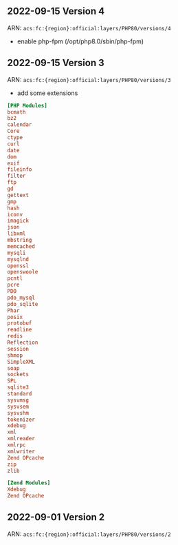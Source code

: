 ## 2022-09-15 Version 4
ARN: `acs:fc:{region}:official:layers/PHP80/versions/4`
- enable php-fpm (/opt/php8.0/sbin/php-fpm)

## 2022-09-15 Version 3
ARN: `acs:fc:{region}:official:layers/PHP80/versions/3`
- add some extensions
```ini
[PHP Modules]
bcmath
bz2
calendar
Core
ctype
curl
date
dom
exif
fileinfo
filter
ftp
gd
gettext
gmp
hash
iconv
imagick
json
libxml
mbstring
memcached
mysqli
mysqlnd
openssl
openswoole
pcntl
pcre
PDO
pdo_mysql
pdo_sqlite
Phar
posix
protobuf
readline
redis
Reflection
session
shmop
SimpleXML
soap
sockets
SPL
sqlite3
standard
sysvmsg
sysvsem
sysvshm
tokenizer
xdebug
xml
xmlreader
xmlrpc
xmlwriter
Zend OPcache
zip
zlib

[Zend Modules]
Xdebug
Zend OPcache
```

## 2022-09-01 Version 2
ARN: `acs:fc:{region}:official:layers/PHP80/versions/2`